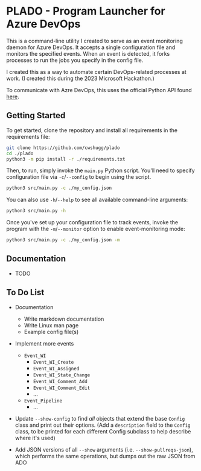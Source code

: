 # PLADO - Program Launcher for Azure DevOps

This is a command-line utility I created to serve as an event monitoring daemon
for Azure DevOps. It accepts a single configuration file and monitors the
specified events. When an event is detected, it forks processes to run the jobs
you specify in the config file.

I created this as a way to automate certain DevOps-related processes at work.
(I created this during the 2023 Microsoft Hackathon.)

To communicate with Azre DevOps, this uses the official Python API found
[here](https://github.com/microsoft/azure-devops-python-api).

## Getting Started

To get started, clone the repository and install all requirements in the
requirements file:

```bash
git clone https://github.com/cwshugg/plado
cd ./plado
python3 -m pip install -r ./requirements.txt
```

Then, to run, simply invoke the `main.py` Python script. You'll need to specify
configuration file via `-c`/`--config` to begin using the script.

```bash
python3 src/main.py -c ./my_config.json
```

You can also use `-h`/`--help` to see all available command-line arguments:

```bash
python3 src/main.py -h
```

Once you've set up your configuration file to track events, invoke the program
with the `-m`/`--monitor` option to enable event-monitoring mode:

```bash
python3 src/main.py -c ./my_config.json -m
```

## Documentation

* TODO

## To Do List

* Documentation
    * Write markdown documentation
    * Write Linux man page
    * Example config file(s)
* Implement more events
    * `Event_WI`
        * `Event_WI_Create`
        * `Event_WI_Assigned`
        * `Event_WI_State_Change`
        * `Event_WI_Comment_Add`
        * `Event_WI_Comment_Edit`
        * ...
    * `Event_Pipeline`
        * ...

* Update `--show-config` to find *all* objects that extend the base `Config`
  class and print out their options. (Add a `description` field to the `Config`
  class, to be printed for each different Config subclass to help describe
  where it's used)
* Add JSON versions of all `--show` arguments (i.e. `--show-pullreqs-json`),
  which performs the same operations, but dumps out the raw JSON from ADO

